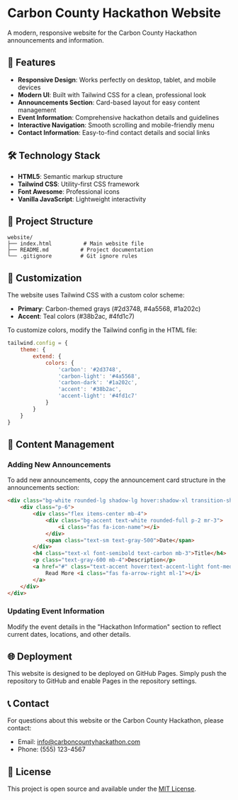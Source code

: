 # Carbon County Hackathon Website

A modern, responsive website for the Carbon County Hackathon announcements and information.

## 🚀 Features

- **Responsive Design**: Works perfectly on desktop, tablet, and mobile devices
- **Modern UI**: Built with Tailwind CSS for a clean, professional look
- **Announcements Section**: Card-based layout for easy content management
- **Event Information**: Comprehensive hackathon details and guidelines
- **Interactive Navigation**: Smooth scrolling and mobile-friendly menu
- **Contact Information**: Easy-to-find contact details and social links

## 🛠️ Technology Stack

- **HTML5**: Semantic markup structure
- **Tailwind CSS**: Utility-first CSS framework
- **Font Awesome**: Professional icons
- **Vanilla JavaScript**: Lightweight interactivity

## 📁 Project Structure

```
website/
├── index.html          # Main website file
├── README.md          # Project documentation
└── .gitignore         # Git ignore rules
```

## 🎨 Customization

The website uses Tailwind CSS with a custom color scheme:
- **Primary**: Carbon-themed grays (#2d3748, #4a5568, #1a202c)
- **Accent**: Teal colors (#38b2ac, #4fd1c7)

To customize colors, modify the Tailwind config in the HTML file:
```javascript
tailwind.config = {
    theme: {
        extend: {
            colors: {
                'carbon': '#2d3748',
                'carbon-light': '#4a5568',
                'carbon-dark': '#1a202c',
                'accent': '#38b2ac',
                'accent-light': '#4fd1c7'
            }
        }
    }
}
```

## 📝 Content Management

### Adding New Announcements

To add new announcements, copy the announcement card structure in the announcements section:

```html
<div class="bg-white rounded-lg shadow-lg hover:shadow-xl transition-shadow border-l-4 border-accent">
    <div class="p-6">
        <div class="flex items-center mb-4">
            <div class="bg-accent text-white rounded-full p-2 mr-3">
                <i class="fas fa-icon-name"></i>
            </div>
            <span class="text-sm text-gray-500">Date</span>
        </div>
        <h4 class="text-xl font-semibold text-carbon mb-3">Title</h4>
        <p class="text-gray-600 mb-4">Description</p>
        <a href="#" class="text-accent hover:text-accent-light font-medium">
            Read More <i class="fas fa-arrow-right ml-1"></i>
        </a>
    </div>
</div>
```

### Updating Event Information

Modify the event details in the "Hackathon Information" section to reflect current dates, locations, and other details.

## 🌐 Deployment

This website is designed to be deployed on GitHub Pages. Simply push the repository to GitHub and enable Pages in the repository settings.

## 📞 Contact

For questions about this website or the Carbon County Hackathon, please contact:
- Email: info@carboncountyhackathon.com
- Phone: (555) 123-4567

## 📄 License

This project is open source and available under the [MIT License](LICENSE).